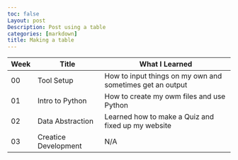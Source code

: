 ```yaml
---
toc: false
Layout: post 
Description: Post using a table
categories: [markdown]
title: Making a table
---
```


|Week|Title                        |What I Learned                                            |
|----|-----------------------------|----------------------------------------------------------|
|00  | Tool Setup                  | How to input things on my own and sometimes get an output|
|01  | Intro to Python             | How to create my owm files and use Python                |
|02  | Data Abstraction            | Learned how to make a Quiz and fixed up my website       |
|03  |Creatice Development         | N/A                                                      |